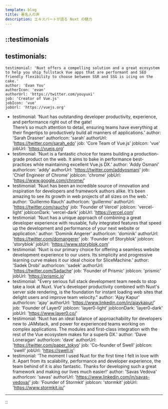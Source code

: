 ```yaml
---
template: blog
title: 著名人の声
description: エキスパートが語る Nuxt の魅力
---
```


::testimonials
---
testimonials:
  -
    testimonial: 'Nuxt offers a compelling solution and a great ecosystem to help you ship fullstack Vue apps that are performant and SEO friendly flexibility to choose between SSR and SSG is icing on the cake.'
    author: 'Evan You'
    authorIcon: 'evan'
    authorUrl: 'https://twitter.com/youyuxi'
    job: 'Creator of Vue.js'
    jobIcon: 'vue'
    jobUrl: 'https://vuejs.org'
  -
    testimonial:
      'Nuxt has outstanding developer productivity, experience, and performance right out of the gate!<br/>There’s so much attention to detail, ensuring teams have everything at their fingertips to productively build all manners of applications.'
    author: 'Sarah Drasner'
    authorIcon: 'sarah'
    authorUrl: 'https://twitter.com/sarah_edo'
    job: 'Core Team of Vue.js'
    jobIcon: 'vue'
    jobUrl: 'https://vuejs.org'
  -
    testimonial:
      'Nuxt is a fantastic choice for teams building a production-grade product on the web. It aims to bake in performance best-practices while maintaining excellent Vue.js DX.'
    author: 'Addy Osmani'
    authorIcon: 'addy'
    authorUrl: 'https://twitter.com/addyosmani'
    job: 'Chief Engineer of Chrome'
    jobIcon: 'chrome'
    jobUrl: 'https://www.google.com/chrome/'
  -
    testimonial:
      'Nuxt has been an incredible source of innovation and inspiration for developers and framework authors alike. It’s been amazing to see its growth in web projects of all sizes on the web.'
    author: 'Guillermo Rauch'
    authorIcon: 'guillermo'
    authorUrl: 'https://twitter.com/rauchg'
    job: 'Founder of Vercel'
    jobIcon: 'vercel-light'
    jobIconDark: 'vercel-dark'
    jobUrl: 'https://vercel.com'
  -
    testimonial:
      'Nuxt has a unique approach of combining a great developer experience with reusable, fully integrated features that speed up the development and performance of your next website or application.'
    author: 'Dominik Angerer'
    authorIcon: 'dominik'
    authorUrl: 'https://twitter.com/domangerer'
    job: 'Founder of Storyblok'
    jobIcon: 'storyblok'
    jobUrl: 'https://www.storyblok.com'
  -
    testimonial:
      'Nuxt is our primary choice for offering a seamless website development experience to our users. Its simplicity and progressive learning curve makes it our ideal choice for SliceMachine.'
    author: 'Sadek Drobi'
    authorIcon: 'sadek'
    authorUrl: 'https://twitter.com/Sadache'
    job: 'Founder of Prismic'
    jobIcon: 'prismic'
    jobUrl: 'https://prismic.io'
  -
    testimonial:
      "Every serious full stack development team needs to stop take a look at Nuxt. Vue's developer productivity combined with Nuxt's server side rendering, is the foundation for instant loading web sites that delight users and improve team velocity."
    author: 'Ajay Kapur'
    authorIcon: 'ajay'
    authorUrl: 'https://www.linkedin.com/in/ajaykapur/'
    job: 'Founder of Layer0'
    jobIcon: 'layer0-light'
    jobIconDark: 'layer0-dark'
    jobUrl: 'https://www.layer0.co/'
  -
    testimonial:
      'Nuxt has an ideal balance of approachability for developers new to JAMstack, and power for experienced teams working on complex applications. The modules and first-class integration with the rest of the Vue ecosystem makes for a superb DX.'
    author: 'Dave Loneragan'
    authorIcon: 'dave'
    authorUrl: 'https://twitter.com/paper_tokyo'
    job: 'Co-founder of Swell'
    jobIcon: 'swell'
    jobUrl: 'https://swell.is'
  -
    testimonial:
      'The moment I used Nuxt for the first time I felt in love with it. Apart from its scalability, performance and developer experience, the team behind of it is also fantastic. Thanks for developing such a great framework and making our lives much easier!'
    author: 'Savas Vedova'
    authorIcon: 'savas'
    authorUrl: 'https://www.linkedin.com/in/savas-vedova/'
    job: 'Founder of Stormkit'
    jobIcon: 'stormkit'
    jobUrl: 'https://www.stormkit.io/'
---
::
